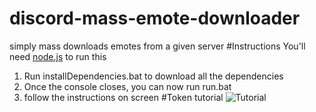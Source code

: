 # discord-mass-emote-downloader
simply mass downloads emotes from a given server
#Instructions
You'll need [node.js](https://nodejs.org/en/) to run this
1. Run installDependencies.bat to download all the dependencies
2. Once the console closes, you can now run run.bat
3. follow the instructions on screen
#Token tutorial
![Tutorial](https://i.gangweed.net/QgsmCM)